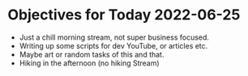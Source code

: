 # Objectives for Today 2022-06-25

- Just a chill morning stream, not super business focused.
- Writing up some scripts for dev YouTube, or articles etc.
- Maybe art or random tasks of this and that.
- Hiking in the afternoon (no hiking Stream)
